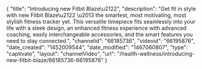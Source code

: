 {
    "title": "Introducing new Fitbit Blaze\u2122",
    "description": "Get fit in style with new Fitbit Blaze\u2122 \u2013 the smartest, most motivating, most stylish fitness tracker yet. This versatile timepiece fits seamlessly into your life with a sleek design, an enhanced fitness experience with advanced coaching,  easily interchangeable accessories, and the smart features you need to stay connected.",
    "channelid": "66185736",
    "videoid": "66195876",
    "date_created": "1452009544",
    "date_modified": "1467060807",
    "type": "captivate",
    "layout": "channelVideo",
    "url": "\/health-wellness\/introducing-new-fitbit-blaze\/66185736-66195876"
}